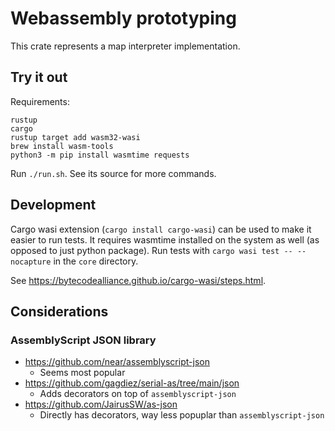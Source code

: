 # Webassembly prototyping

This crate represents a map interpreter implementation.

## Try it out

Requirements:
```
rustup
cargo
rustup target add wasm32-wasi
brew install wasm-tools
python3 -m pip install wasmtime requests
```

Run `./run.sh`. See its source for more commands.

## Development

Cargo wasi extension (`cargo install cargo-wasi`) can be used to make it easier to run tests. It requires wasmtime installed on the system as well (as opposed to just python package). Run tests with `cargo wasi test -- --nocapture` in the `core` directory.

See https://bytecodealliance.github.io/cargo-wasi/steps.html.

## Considerations

### AssemblyScript JSON library

* https://github.com/near/assemblyscript-json
	- Seems most popular
* https://github.com/gagdiez/serial-as/tree/main/json
	- Adds decorators on top of `assemblyscript-json`
* https://github.com/JairusSW/as-json
	- Directly has decorators, way less popuplar than `assemblyscript-json`
